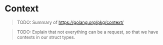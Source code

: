 # Context

> TODO: Summary of https://golang.org/pkg/context/

> TODO: Explain that not everything can be a request, so that we have contexts in our struct types.
